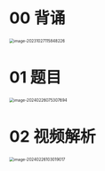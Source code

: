 # 00 背诵

<img src="https://cvp.oss-cn-shanghai.aliyuncs.com/picgo/202310271158306.png" alt="image-20231027115848226" style="zoom:50%;" />



# 01 题目

<img src="https://cvp.oss-cn-shanghai.aliyuncs.com/picgo/202402260753787.png" alt="image-20240226075307694" style="zoom:50%;" />



# 02 视频解析

<img src="https://cvp.oss-cn-shanghai.aliyuncs.com/picgo/202402261030084.png" alt="image-20240226103019017" style="zoom:50%;" />
